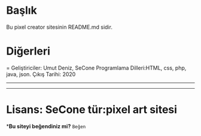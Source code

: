 # Başlık
Bu pixel creator sitesinin README.md sidir.
# Diğerleri
=
Geliştiriciler: Umut Deniz, SeCone
Programlama Dilleri:HTML, css, php, java, json.
Çıkış Tarihi: 2020

---------
***********
Lisans: SeCone
tür:pixel art sitesi
= 
***Bu siteyi beğendiniz mi?**
<code>Beğen </code>
